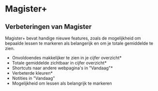 # Magister+
## Verbeteringen van Magister

Magister+ bevat handige nieuwe features, zoals de mogelijkheid om bepaalde lessen te markeren als belangerijk en om je totale gemiddelde te zien.

* Onvoldoendes makkelijker te zien in je cijfer overzicht*
* Totale gemiddelde zichtbaar in cijfer overzicht*
* Shortcuts naar andere webpagina's in "Vandaag"*
* Verbeterde kleuren*
* Notities in "Vandaag"
* Mogelijkheid om lessen als belangrijk te markeren
